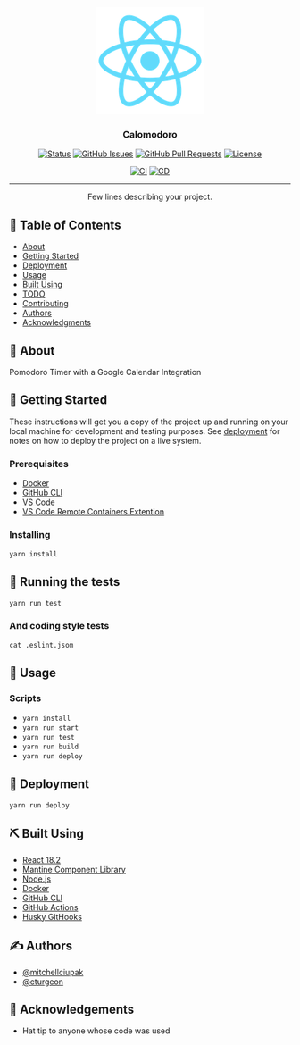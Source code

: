 <p align="center">
  <a href="" rel="noopener">
 <img width=192px height=192px src="public/logo192.png" alt="calomodoro_logo_192px"></a>
</p>

<h3 align="center">Calomodoro</h3>

<div align="center">

  [![Status](https://img.shields.io/badge/status-active-success.svg)]()
  [![GitHub Issues](https://img.shields.io/github/issues/congenial-pancake/calomodoro.svg)](https://github.com/congenial-pancake/calomodoro/issues)
  [![GitHub Pull Requests](https://img.shields.io/github/issues-pr/congenial-pancake/calomodoro.svg)](https://github.com/congenial-pancake/calomodoro/pulls)
  [![License](https://img.shields.io/badge/license-MIT-blue.svg)](/LICENSE)

</div>

<div align="center">

  [![CI](https://github.com/congenial-pancake/calomodoro/actions/workflows/ci.yaml/badge.svg)](https://github.com/congenial-pancake/calomodoro/actions/workflows/ci.yaml)
  [![CD](https://github.com/congenial-pancake/calomodoro/actions/workflows/pages/pages-build-deployment/badge.svg)](https://github.com/congenial-pancake/calomodoro/actions/workflows/pages/pages-build-deployment)

</div>

---

<p align="center"> Few lines describing your project.
    <br>
</p>

## 📝 Table of Contents
- [About](#about)
- [Getting Started](#getting_started)
- [Deployment](#deployment)
- [Usage](#usage)
- [Built Using](#built_using)
- [TODO](../TODO.md)
- [Contributing](../CONTRIBUTING.md)
- [Authors](#authors)
- [Acknowledgments](#acknowledgement)

## 🧐 About <a name = "about"></a>
Pomodoro Timer with a Google Calendar Integration

## 🏁 Getting Started <a name = "getting_started"></a>
These instructions will get you a copy of the project up and running on your local machine for development and testing purposes. See [deployment](#deployment) for notes on how to deploy the project on a live system.

### Prerequisites
- [Docker](https://docs.docker.com/reference/)
- [GitHub CLI](https://cli.github.com)
- [VS Code](https://code.visualstudio.com)
- [VS Code Remote Containers Extention](ms-vscode-remote.remote-containers)

### Installing
```
yarn install
```

## 🔧 Running the tests <a name = "tests"></a>
```
yarn run test
```

### And coding style tests
```
cat .eslint.jsom
```

## 🎈 Usage <a name="usage"></a>
### Scripts
- `yarn install`
- `yarn run start`
- `yarn run test`
- `yarn run build`
- `yarn run deploy`

## 🚀 Deployment <a name = "deployment"></a>
```
yarn run deploy
```

## ⛏️ Built Using <a name = "built_using"></a>
- [React 18.2](https://reactjs.org/docs/getting-started.html)
- [Mantine Component Library](https://mantine.dev/pages/getting-started/)
- [Node.js](https://nodejs.org/en/docs/)
- [Docker](https://docs.docker.com/reference/)
- [GitHub CLI](https://cli.github.com)
- [GitHub Actions](https://docs.github.com/en/actions)
- [Husky GitHooks](https://typicode.github.io/husky/#/)

## ✍️ Authors <a name = "authors"></a>
- [@mitchellciupak](https://github.com/mitchellciupak)
- [@cturgeon](https://github.com/cturgeon)

## 🎉 Acknowledgements <a name = "acknowledgement"></a>
- Hat tip to anyone whose code was used